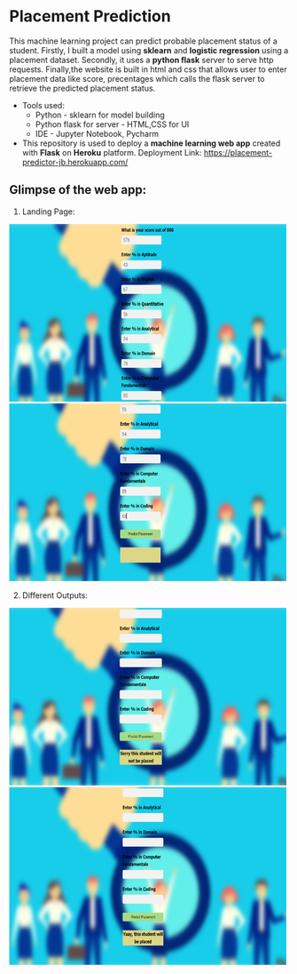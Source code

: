 
# Placement Prediction 

This machine learning project  can predict probable placement status of a student. 
Firstly, I built a model using **sklearn** and **logistic regression** using a placement dataset.
Secondly, it uses a **python flask** server to serve http requests. 
Finally,the website is built in html and css that allows user to enter placement data like score, precentages which calls the
flask server to retrieve the predicted placement status.
- Tools used:
    - Python                   - sklearn for model building
    - Python flask for server  - HTML,CSS for UI
    - IDE - Jupyter Notebook, Pycharm
- This repository is used to deploy a **machine learning web app** created with **Flask** on **Heroku** platform.
    Deployment Link: https://placement-predictor-jb.herokuapp.com/

## Glimpse of the web app:
1) Landing Page:

<img src="readme_files/img1.png" width="500" height="320"/> <img src="readme_files/img2.png" width="500" height="320"/> 

2) Different Outputs:

<img src="readme_files/img3.png" width="500" height="320"/> <img src="readme_files/img4.png" width="500" height="320"/> 


